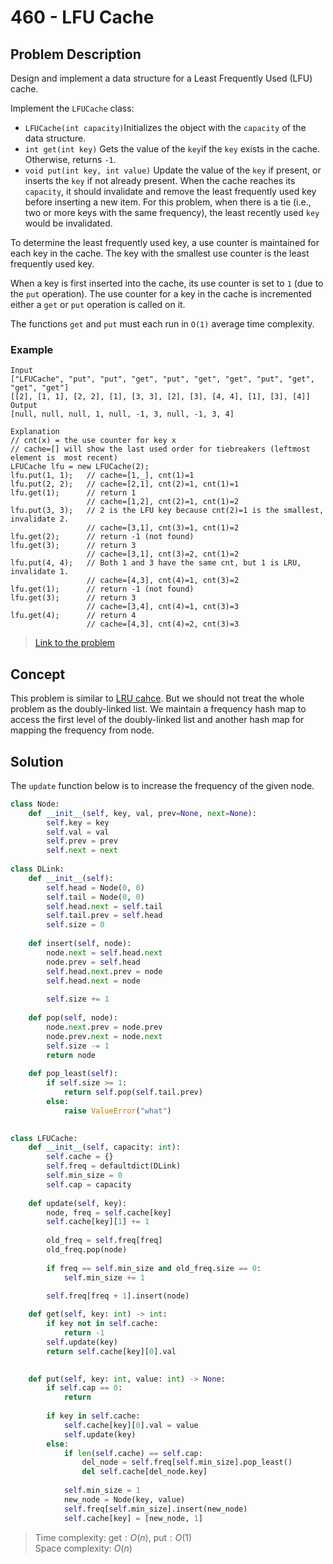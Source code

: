 # 460 - LFU Cache

## Problem Description

Design and implement a data structure for a Least Frequently Used (LFU) cache.

Implement the `LFUCache` class:

* `LFUCache(int capacity)`Initializes the object with the `capacity` of the data structure.
* `int get(int key)` Gets the value of the `key`if the `key` exists in the cache. Otherwise, returns `-1`.
* `void put(int key, int value)` Update the value of the `key` if present, or inserts the `key` if not already present. When the cache reaches its `capacity`, it should invalidate and remove the least frequently used key before inserting a new item. For this problem, when there is a tie (i.e., two or more keys with the same frequency), the least recently used `key` would be invalidated.

To determine the least frequently used key, a use counter is maintained for each key in the cache. The key with the smallest use counter is the least frequently used key.

When a key is first inserted into the cache, its use counter is set to `1` (due to the `put` operation). The use counter for a key in the cache is incremented either a `get` or `put` operation is called on it.

The functions `get` and `put` must each run in `O(1)` average time complexity.

### Example

```text
Input
["LFUCache", "put", "put", "get", "put", "get", "get", "put", "get", "get", "get"]
[[2], [1, 1], [2, 2], [1], [3, 3], [2], [3], [4, 4], [1], [3], [4]]
Output
[null, null, null, 1, null, -1, 3, null, -1, 3, 4]

Explanation
// cnt(x) = the use counter for key x
// cache=[] will show the last used order for tiebreakers (leftmost element is  most recent)
LFUCache lfu = new LFUCache(2);
lfu.put(1, 1);   // cache=[1,_], cnt(1)=1
lfu.put(2, 2);   // cache=[2,1], cnt(2)=1, cnt(1)=1
lfu.get(1);      // return 1
                 // cache=[1,2], cnt(2)=1, cnt(1)=2
lfu.put(3, 3);   // 2 is the LFU key because cnt(2)=1 is the smallest, invalidate 2.
                 // cache=[3,1], cnt(3)=1, cnt(1)=2
lfu.get(2);      // return -1 (not found)
lfu.get(3);      // return 3
                 // cache=[3,1], cnt(3)=2, cnt(1)=2
lfu.put(4, 4);   // Both 1 and 3 have the same cnt, but 1 is LRU, invalidate 1.
                 // cache=[4,3], cnt(4)=1, cnt(3)=2
lfu.get(1);      // return -1 (not found)
lfu.get(3);      // return 3
                 // cache=[3,4], cnt(4)=1, cnt(3)=3
lfu.get(4);      // return 4
                 // cache=[4,3], cnt(4)=2, cnt(3)=3
```

> [Link to the problem](https://leetcode.com/problems/lfu-cache/)

## Concept

This problem is similar to [LRU cahce](https://leetcode.com/problems/lru-cache/). But we should not treat the whole problem as the doubly-linked list. We maintain a frequency hash map to access the first level of the doubly-linked list and another hash map for mapping the frequency from node.

## Solution

The `update` function below is to increase the frequency of the given node.

```python
class Node:
    def __init__(self, key, val, prev=None, next=None):
        self.key = key
        self.val = val
        self.prev = prev
        self.next = next
        
class DLink:
    def __init__(self):
        self.head = Node(0, 0)
        self.tail = Node(0, 0)
        self.head.next = self.tail
        self.tail.prev = self.head
        self.size = 0
    
    def insert(self, node):
        node.next = self.head.next
        node.prev = self.head
        self.head.next.prev = node
        self.head.next = node
        
        self.size += 1
    
    def pop(self, node):
        node.next.prev = node.prev
        node.prev.next = node.next
        self.size -= 1
        return node
    
    def pop_least(self):
        if self.size >= 1:
            return self.pop(self.tail.prev)
        else:
            raise ValueError("what")
    

class LFUCache:
    def __init__(self, capacity: int):
        self.cache = {}
        self.freq = defaultdict(DLink)
        self.min_size = 0
        self.cap = capacity
        
    def update(self, key):
        node, freq = self.cache[key]
        self.cache[key][1] += 1
        
        old_freq = self.freq[freq]
        old_freq.pop(node)
        
        if freq == self.min_size and old_freq.size == 0:
            self.min_size += 1
        
        self.freq[freq + 1].insert(node)

    def get(self, key: int) -> int:
        if key not in self.cache:
            return -1
        self.update(key)
        return self.cache[key][0].val
        

    def put(self, key: int, value: int) -> None:
        if self.cap == 0:
            return
        
        if key in self.cache:
            self.cache[key][0].val = value
            self.update(key)
        else:
            if len(self.cache) == self.cap:
                del_node = self.freq[self.min_size].pop_least()
                del self.cache[del_node.key]
            
            self.min_size = 1
            new_node = Node(key, value)
            self.freq[self.min_size].insert(new_node)
            self.cache[key] = [new_node, 1]
```

> Time complexity: $\text{get}: O(n)$, $\text{put}: O(1)$ \
> Space complexity: $O(n)$
